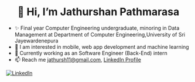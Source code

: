 <h1 align="center">👋 Hi, I’m Jathurshan Pathmarasa</h1>

- ✨ Final year Computer Engineering undergraduate, minoring in Data Management at Department of Computer Engineering,University of Sri Jayewardenepura
- 💞️ I am interested in mobile, web app development and machine learning
- 🌱 Currently working as an Software Engineer (Back-End) intern
- 📫 Reach me jathursh11@gmail.com, [LinkedIn Profile](https://www.linkedin.com/in/pathmarasa-jathurshan-10559622a/)

[![LinkedIn](https://img.shields.io/badge/LinkedIn-0077B5?style=for-the-badge&logo=linkedin&logoColor=white)][linkedin]

[linkedin]: https://www.linkedin.com/in/jathurshan-pathmarasa-10559622a/



<!---
Justy-11/Justy-11 is a ✨ special ✨ repository because its `README.md` (this file) appears on your GitHub profile.
You can click the Preview link to take a look at your changes.
--->
